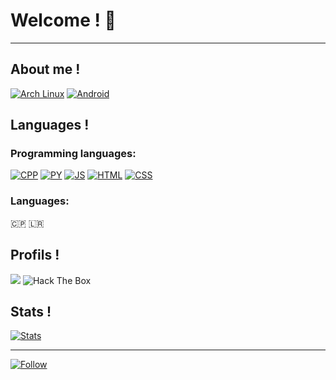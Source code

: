 # Welcome ! 💜
---
## About me !

[![Arch Linux](https://img.shields.io/badge/Arch_Linux-1793D1?style=flat-square&logo=arch-linux&logoColor=black)]()
[![Android](https://img.shields.io/badge/Android-3DDC84?style=flat-square&logo=android&logoColor=black)]()

## Languages !

### Programming languages:
[![CPP]()]()
[![PY]()]()
[![JS]()]()
[![HTML]()]()
[![CSS]()]()

### Languages:
🇨🇵 🇱🇷 

## Profils !

<img src="https://media.discordapp.net/attachments/854106418038308874/887348873754972190/n3k0girl.png">

<img src="http://www.hackthebox.eu/badge/image/530691" alt="Hack The Box">

## Stats !

[![Stats](https://github-readme-stats.vercel.app/api/top-langs/?username=n3k0girl&theme=blue-green)]()

---

[![Follow](https://img.shields.io/github/followers/n3k0girl.svg?style=social&label=Follow&maxAge=2592000)]()
